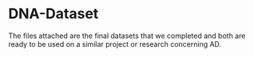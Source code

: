 # DNA-Dataset
The files attached are the final datasets that we completed and both are ready to be used on a similar project or research concerning AD.
